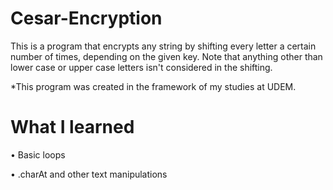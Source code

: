 # Cesar-Encryption
This is a program that encrypts any string by shifting every letter a certain number of times, depending on the given key. Note that anything other than lower case or upper case letters isn't considered in the shifting.  

*This program was created in the framework of my studies at UDEM.

# What I learned 
• Basic loops 

• .charAt and other text manipulations
